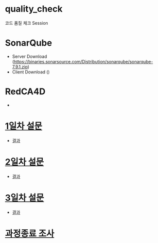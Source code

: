 # quality_check
코드 품질 체크 Session


# SonarQube
  - Server Download (https://binaries.sonarsource.com/Distribution/sonarqube/sonarqube-7.9.1.zip)
  - Client Download ()

# RedCA4D
  - 

# [1일차 설문](https://forms.gle/keskyey8C8DBXdA96)
- [결과]()

# [2일차 설문]()
- [결과]()

# [3일차 설문]()
- [결과]()

# [과정종료 조사]()
